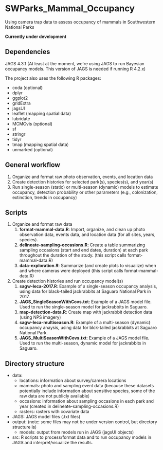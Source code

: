 # SWParks_Mammal_Occupancy
Using camera trap data to assess occupancy of mammals in Southwestern National Parks

**Currently under development**

## Dependencies

JAGS 4.3.1 (At least at the moment, we're using JAGS to run Bayesian occupancy models. This version of JAGS is needed if running R 4.2.x)

The project also uses the following R packages:

+ coda (optional)
+ dplyr
+ ggplot2
+ gridExtra
+ jagsUI
+ leaflet (mapping spatial data)
+ lubridate
+ MCMCvis (optional)
+ sf
+ stringr
+ tidyr
+ tmap (mapping spatial data)
+ unmarked (optional)

## General workflow

1. Organize and format raw photo observation, events, and location data
2. Create detection histories for selected park(s), species(s), and year(s)
3. Run single-season (static) or multi-season (dynamic) models to estimate occupancy, detection probability or other parameters (e.g., colonization, extinction, trends in occupancy)

## Scripts

1. Organize and format raw data
   1. **format-mammal-data.R**: Import, organize, and clean up photo observation data, events data, and location data (for all sites, years, species). 
   2. **delineate-sampling-occasions.R**: Create a table summarizing sampling occasions (start and end dates, duration) at each park throughout the duration of the study. (this script calls format-mammal-data.R)
   3. **data-exploration.R**: Summarize (and create plots to visualize) when and where cameras were deployed (this script calls format-mammal-data.R)
2. Create detection histories and run occupancy model(s)
   1. **sagw-leca-2017.R**: Example of a single-season occupancy analysis, using data for black-tailed jackrabbits at Saguaro National Park in 2017.
   2. **JAGS_SingleSeasonWithCovs.txt**: Example of a JAGS model file. Used to run the single-season model for jackrabbits in Saguaro.
   3. **map-detection-data.R**: Create map with jackrabbit detection data (using NPS imagery)
   4. **sagw-leca-multiseason.R**: Example of a multi-season (dynamic) occupancy anaysis, using data for blck-tailed jackrabbits at Saguaro National Park.
   5. **JAGS_MultiSeasonWithCovs.txt**: Example of a JAGS model file. Used to run the multi-season, dynamic model for jackrabbits in Saguaro.

## Directory structure

+ data:
   + locations: information about survey/camera locations
   + mammals: photo and sampling event data (because these datasets potentially include information about sensitive species, some of the raw data are not publicly available)
   + occasions: information about sampling occasions in each park and year (created in delineate-sampling-occasions.R)
   + rasters: rasters with covariate data
+ JAGS: JAGS model files (.txt files)
+ output: (note: some files may not be under version control, but directory structure is)
   + models: output from models run in JAGS (jagsUI objects)
+ src: R scripts to process/format data and to run occupancy models in JAGS and interpret/visualize the results.

